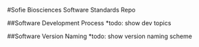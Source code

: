 #Sofie Biosciences Software Standards Repo

##Software Development Process
*todo: show dev topics

##Software Version Naming
*todo: show version naming scheme


